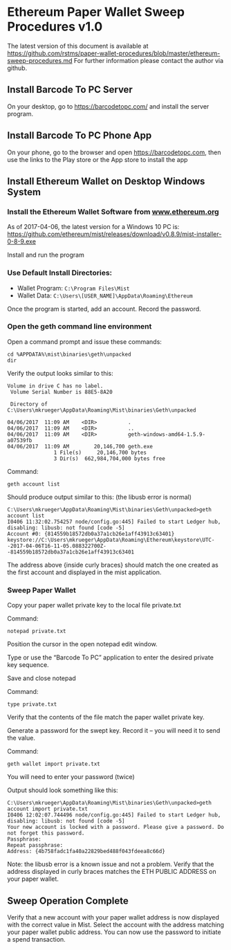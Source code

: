 Ethereum Paper Wallet Sweep Procedures v1.0
===========================================

The latest version of this document is available at https://github.com/rstms/paper-wallet-procedures/blob/master/ethereum-sweep-procedures.md
For further information please contact the author via github.

Install Barcode To PC Server
----------------------------
On your desktop, go to https://barcodetopc.com/ and install the server program.


Install Barcode To PC Phone App
-------------------------------
On your phone, go to the browser and open https://barcodetopc.com, then use the links to the Play store or the App store to install the app


Install Ethereum Wallet on Desktop Windows System
-------------------------------------------------
### Install the Ethereum Wallet Software from www.ethereum.org
As of 2017-04-06, the latest version for a Windows 10 PC is:
https://github.com/ethereum/mist/releases/download/v0.8.9/mist-installer-0-8-9.exe

Install and run the program

### Use Default Install Directories:
 - Wallet Program: ```C:\Program Files\Mist```
 - Wallet Data: ```C:\Users\[USER_NAME]\AppData\Roaming\Ethereum```

Once the program is started, add an account.  Record the password.

### Open the geth command line environment
Open a command prompt and issue these commands:
```
cd %APPDATA%\mist\binaries\geth\unpacked
dir
```
Verify the output looks similar to this:
```
Volume in drive C has no label.
 Volume Serial Number is 88E5-8A20

 Directory of C:\Users\mkrueger\AppData\Roaming\Mist\binaries\Geth\unpacked

04/06/2017  11:09 AM    <DIR>          .
04/06/2017  11:09 AM    <DIR>          ..
04/06/2017  11:09 AM    <DIR>          geth-windows-amd64-1.5.9-a07539fb
04/06/2017  11:09 AM        20,146,700 geth.exe
               1 File(s)     20,146,700 bytes
               3 Dir(s)  662,984,704,000 bytes free
```

Command:
```
geth account list
```

Should produce output similar to this: (the libusb error is normal)
```
C:\Users\mkrueger\AppData\Roaming\Mist\binaries\Geth\unpacked>geth account list
I0406 11:32:02.754257 node/config.go:445] Failed to start Ledger hub, disabling: libusb: not found [code -5]
Account #0: {814559b18572db0a37a1cb26e1aff43913c63401} keystore://C:\Users\mkrueger\AppData\Roaming\Ethereum\keystore\UTC--2017-04-06T16-11-05.088322700Z--814559b18572db0a37a1cb26e1aff43913c63401
```
The address above {inside curly braces} should match the one created as the first account and displayed in the mist application.


### Sweep Paper Wallet
Copy your paper wallet private key to the local file private.txt

Command: 
```
notepad private.txt
```
Position the cursor in the open notepad edit window.

Type or use the “Barcode To PC” application to enter the desired private key sequence.

Save and close notepad

Command:
```
type private.txt
```

Verify that the contents of the file match the paper wallet private key.

Generate a password for the swept key.  Record it – you will need it to send the value.

Command:
```
geth wallet import private.txt
```
You will need to enter your password (twice)

Output should look something like this:
```
C:\Users\mkrueger\AppData\Roaming\Mist\binaries\Geth\unpacked>geth account import private.txt
I0406 12:02:07.744496 node/config.go:445] Failed to start Ledger hub, disabling: libusb: not found [code -5]
Your new account is locked with a password. Please give a password. Do not forget this password.
Passphrase:
Repeat passphrase:
Address: {4b758fadc1fa40a22829bed488f043fdeea8c66d}
```
Note:  the libusb error is a known issue and not a problem.
Verify that the address displayed in curly braces matches the ETH PUBLIC ADDRESS on your paper wallet.

Sweep Operation Complete
------------------------
Verify that a new account with your paper wallet address is now displayed with the correct value in Mist.
Select the account with the address matching your paper wallet public address.  You can now use the password to initiate a spend transaction.
